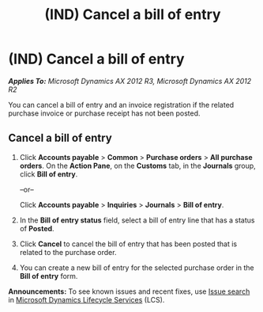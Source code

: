 ﻿---
title: (IND) Cancel a bill of entry
TOCTitle: (IND) Cancel a bill of entry
ms:assetid: cd0c6f81-2a6a-4db0-a9f9-5e0a20e364cf
ms:mtpsurl: https://technet.microsoft.com/en-us/library/JJ664885(v=AX.60)
ms:contentKeyID: 49386214
ms.date: 04/18/2014
mtps_version: v=AX.60
---

# (IND) Cancel a bill of entry 


_**Applies To:** Microsoft Dynamics AX 2012 R3, Microsoft Dynamics AX 2012 R2_

You can cancel a bill of entry and an invoice registration if the related purchase invoice or purchase receipt has not been posted.

## Cancel a bill of entry

1.  Click **Accounts payable** \> **Common** \> **Purchase orders** \> **All purchase orders**. On the **Action Pane**, on the **Customs** tab, in the **Journals** group, click **Bill of entry**.
    
    –or–
    
    Click **Accounts payable** \> **Inquiries** \> **Journals** \> **Bill of entry**.

2.  In the **Bill of entry status** field, select a bill of entry line that has a status of **Posted**.

3.  Click **Cancel** to cancel the bill of entry that has been posted that is related to the purchase order.

4.  You can create a new bill of entry for the selected purchase order in the **Bill of entry** form.

  
**Announcements:** To see known issues and recent fixes, use [Issue search](http://go.microsoft.com/fwlink/?linkid=389258) in [Microsoft Dynamics Lifecycle Services](http://go.microsoft.com/fwlink/?linkid=306505) (LCS).

